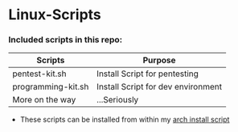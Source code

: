# Linux-Scripts

###  Included scripts in this repo: ###
Scripts  |  Purpose
-------- | -------------
pentest-kit.sh  | Install Script for pentesting
programming-kit.sh  | Install Script for dev environment
More on the way | ...Seriously
* These scripts can be installed from within my <a href="https://github.com/anthonp/Arch-Auto-Install">arch install script</a>
